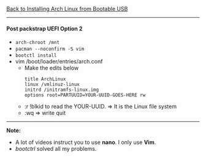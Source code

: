 [Back to Installing Arch Linux from Bootable USB](../01-install-arch-linux.md)
***

#### Post packstrap UEFI Option __2__
* `arch-chroot /mnt`
* `pacman --noconfirm -S vim`
* `bootctl install`
* vim /boot/loader/entries/arch.conf
  * Make the edits below
    ```
    title ArchLinux
    linux /vmlinuz-linux
    initrd /initramfs-linux.img
    options root=PARTUUID=YOUR-UUID-GOES-HERE rw
    ```
  * :r !blkid to read the YOUR-UUID.  => It is the Linux file system
  * :wq => write quit

---
__Note:__ 
* A lot of videos instruct you to use **nano**.  I only use **Vim**.
* *bootctrl* solved all my problems.

